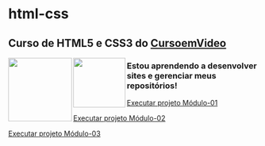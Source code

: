 # html-css

<h2>Curso de <strong>HTML5 e CSS3</strong> do <a href="https://www.cursoemvideo.com" target="_blank">CursoemVideo</a></h2>

<p>
<img align="left" src="https://icons.iconarchive.com/icons/cornmanthe3rd/plex/128/Other-html-5-icon.png" width="128" height="128">

<img align="left" src="https://icons.iconarchive.com/icons/simpleicons-team/simple/128/css3-icon.png" width="105" height="100">

</p>

<p>
<h3>Estou aprendendo a desenvolver sites e gerenciar meus repositórios!</h3>

<a href="https://mateusleguir.github.io/projeto-android" target="_blank">Executar projeto Módulo-01</a><br>

<a href="https://mateusleguir.github.io/projeto-cordel" target="_blank">Executar projeto Módulo-02</a><br>

<a href="https://mateusleguir.github.io/projeto-social" target="blank">Executar projeto Módulo-03</a>

</p>

